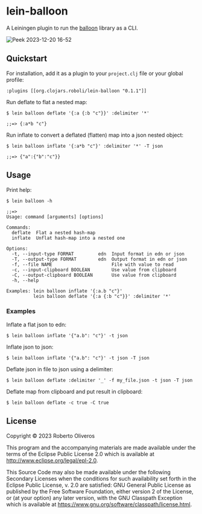 # lein-balloon

A Leiningen plugin to run the [balloon](https://github.com/roboli/balloon) library as a CLI.

![Peek 2023-12-20 16-52](https://github.com/roboli/lein-balloon/assets/6392110/328ac992-a17f-40a0-85f7-bece8d2b9a9e)

## Quickstart

For installation, add it as a plugin to your `project.clj` file or your global profile:

```
:plugins [[org.clojars.roboli/lein-balloon "0.1.1"]]
```

Run deflate to flat a nested map:

```
$ lein balloon deflate '{:a {:b "c"}}' :delimiter '*'

;;=> {:a*b "c"}
```

Run inflate to convert a deflated (flatten) map into a json nested object:

```
$ lein balloon inflate '{:a*b "c"}' :delimiter '*' -T json

;;=> {"a":{"b":"c"}}
```

## Usage

Print help:

```
$ lein balloon -h

;;=>
Usage: command [arguments] [options]

Commands:
  deflate  Flat a nested hash-map
  inflate  Unflat hash-map into a nested one

Options:
  -t, --input-type FORMAT         edn  Input format in edn or json
  -T, --output-type FORMAT        edn  Output format in edn or json
  -f, --file NAME                      File with value to read
  -c, --input-clipboard BOOLEAN        Use value from clipboard
  -C, --output-clipboard BOOLEAN       Use value from clipboard
  -h, --help

Examples: lein balloon inflate '{:a.b "c"}'
          lein balloon deflate '{:a {:b "c"}}' :delimiter '*'
```

### Examples

Inflate a flat json to edn:

```
$ lein balloon inflate '{"a.b": "c"}' -t json
```

Inflate json to json:

```
$ lein balloon inflate '{"a.b": "c"}' -t json -T json
```

Deflate json in file to json using a delimiter:

```
$ lein balloon deflate :delimiter '_' -f my_file.json -t json -T json
```

Deflate map from clipboard and put result in clipboard:

```
$ lein balloon deflate -c true -C true
```

## License

Copyright © 2023 Roberto Oliveros

This program and the accompanying materials are made available under the
terms of the Eclipse Public License 2.0 which is available at
http://www.eclipse.org/legal/epl-2.0.

This Source Code may also be made available under the following Secondary
Licenses when the conditions for such availability set forth in the Eclipse
Public License, v. 2.0 are satisfied: GNU General Public License as published by
the Free Software Foundation, either version 2 of the License, or (at your
option) any later version, with the GNU Classpath Exception which is available
at https://www.gnu.org/software/classpath/license.html.
